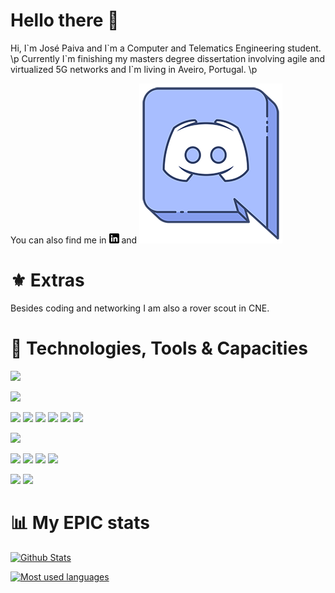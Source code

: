 # Hello there 👋
Hi, I\`m José Paiva and I\`m a Computer and Telematics Engineering student.
\p
Currently I\`m finishing my masters degree dissertation involving agile and virtualized 5G networks and I`m living in Aveiro, Portugal.
\p

You can also find me in [![LinkedIn][3.2]][3] and [![Discord][1.1]][1]

# ⚜️ Extras
Besides coding and networking I am also a rover scout in CNE. 

# 🔧 Technologies, Tools & Capacities
![](https://img.shields.io/badge/OS-Linux-informational?style=flat&logo=linux&logoColor=white)

![](https://img.shields.io/badge/Editor-Vim-informational?style=flat&logo=vim&logoColor=white&color=00af00)

![](https://img.shields.io/badge/Code-Python-informational?style=flat&logo=python&logoColor=white&color=00007f)
![](https://img.shields.io/badge/Code-JavaScript-informational?style=flat&logo=javascript&logoColor=white&color=00007f)
![](https://img.shields.io/badge/Code-Rust-informational?style=flat&logo=Rust&logoColor=white&color=00007f)
![](https://img.shields.io/badge/Code-Java-informational?style=flat&logo=java&logoColor=white&color=00007f)
![](https://img.shields.io/badge/Code-C-informational?style=flat&logo=c&logoColor=white&color=00007f)
![](https://img.shields.io/badge/Code-C++-informational?style=flat&logo=c%2B%2B&logoColor=white&color=00007f)



![](https://img.shields.io/badge/Shell-zsh-informational?style=flat&logo=gnu-bash&logoColor=white&color=000000)

![](https://img.shields.io/badge/Tools-Docker-informational?style=flat&logo=docker&logoColor=white&color=af0000)
![](https://img.shields.io/badge/Tools-Kubernetes-informational?style=flat&logo=kubernetes&logoColor=white&color=af0000)
![](https://img.shields.io/badge/Tools-OpenStack-informational?style=flat&logo=openstack&logoColor=white&color=af0000)
![](https://img.shields.io/badge/Tools-OpenCV-informational?style=flat&logo=opencv&logoColor=white&color=af0000)

![](https://img.shields.io/badge/Cloud-Digital_Ocean-informational?style=flat&logo=digitalocean&logoColor=white&color=5f00af)
![](https://img.shields.io/badge/Cloud-AWS-informational?style=flat&logo=amazon&logoColor=white&color=5f00af)

# 📊 My EPIC stats
[![Github Stats](https://github-readme-stats.vercel.app/api?username=zepaiva&show_icons=true&theme=dark)](https://github.com/anuraghazra/github-readme-stats)

[![Most used languages](https://github-readme-stats.vercel.app/api/top-langs?username=zepaiva&show_icons=true&theme=dark)](https://github.com/anuraghazra/github-readme-stats)



<!-- links to social media icons -->
[1.1]: https://raw.githubusercontent.com/ZePaiva/ZePaiva/master/Discord_Icon.png (Discord_Icon)

<!-- icons with padding -->
[2.1]: http://i.imgur.com/0o48UoR.png (github icon with padding)

<!-- icons without padding -->
[2.2]: http://i.imgur.com/9I6NRUm.png (github icon without padding)
[3.2]: https://raw.githubusercontent.com/ZePaiva/ZePaiva/master/linkedin-3-16.png (LinkedIn icon without padding)


<!-- links to your social media accounts -->
[1]: https://discord.com/channels/@me/ZePaiva
[2]: https://github.com/ZePaiva
[3]: https://www.linkedin.com/in/jos%C3%A9-paiva-3a48aa172/

<!--
**ZePaiva/ZePaiva** is a ✨ _special_ ✨ repository because its `README.md` (this file) appears on your GitHub profile.

Here are some ideas to get you started:

- 🔭 I’m currently working on ...
- 🌱 I’m currently learning ...
- 👯 I’m looking to collaborate on ...
- 🤔 I’m looking for help with ...
- 💬 Ask me about ...
- 📫 How to reach me: ...
- 😄 Pronouns: ...
- ⚡ Fun fact: ...
-->
